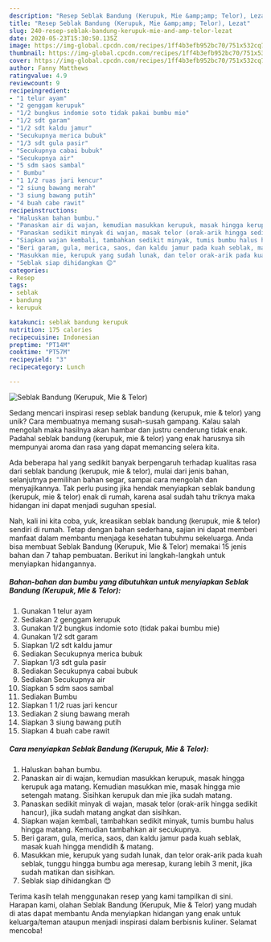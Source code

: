 ```yaml
---
description: "Resep Seblak Bandung (Kerupuk, Mie &amp;amp; Telor), Lezat"
title: "Resep Seblak Bandung (Kerupuk, Mie &amp;amp; Telor), Lezat"
slug: 240-resep-seblak-bandung-kerupuk-mie-and-amp-telor-lezat
date: 2020-05-23T15:30:50.135Z
image: https://img-global.cpcdn.com/recipes/1ff4b3efb952bc70/751x532cq70/seblak-bandung-kerupuk-mie-telor-foto-resep-utama.jpg
thumbnail: https://img-global.cpcdn.com/recipes/1ff4b3efb952bc70/751x532cq70/seblak-bandung-kerupuk-mie-telor-foto-resep-utama.jpg
cover: https://img-global.cpcdn.com/recipes/1ff4b3efb952bc70/751x532cq70/seblak-bandung-kerupuk-mie-telor-foto-resep-utama.jpg
author: Fanny Matthews
ratingvalue: 4.9
reviewcount: 9
recipeingredient:
- "1 telur ayam"
- "2 genggam kerupuk"
- "1/2 bungkus indomie soto tidak pakai bumbu mie"
- "1/2 sdt garam"
- "1/2 sdt kaldu jamur"
- "Secukupnya merica bubuk"
- "1/3 sdt gula pasir"
- "Secukupnya cabai bubuk"
- "Secukupnya air"
- "5 sdm saos sambal"
- " Bumbu"
- "1 1/2 ruas jari kencur"
- "2 siung bawang merah"
- "3 siung bawang putih"
- "4 buah cabe rawit"
recipeinstructions:
- "Haluskan bahan bumbu."
- "Panaskan air di wajan, kemudian masukkan kerupuk, masak hingga kerupuk aga matang. Kemudian masukkan mie, masak hingga mie setengah matang. Sisihkan kerupuk dan mie jika sudah matang."
- "Panaskan sedikit minyak di wajan, masak telor (orak-arik hingga sedikit hancur), jika sudah matang angkat dan sisihkan."
- "Siapkan wajan kembali, tambahkan sedikit minyak, tumis bumbu halus hingga matang. Kemudian tambahkan air secukupnya."
- "Beri garam, gula, merica, saos, dan kaldu jamur pada kuah seblak, masak kuah hingga mendidih &amp; matang."
- "Masukkan mie, kerupuk yang sudah lunak, dan telor orak-arik pada kuah seblak, tunggu hingga bumbu aga meresap, kurang lebih 3 menit, jika sudah matikan dan sisihkan."
- "Seblak siap dihidangkan 😊"
categories:
- Resep
tags:
- seblak
- bandung
- kerupuk

katakunci: seblak bandung kerupuk 
nutrition: 175 calories
recipecuisine: Indonesian
preptime: "PT14M"
cooktime: "PT57M"
recipeyield: "3"
recipecategory: Lunch

---
```



![Seblak Bandung (Kerupuk, Mie &amp; Telor)](https://img-global.cpcdn.com/recipes/1ff4b3efb952bc70/751x532cq70/seblak-bandung-kerupuk-mie-telor-foto-resep-utama.jpg)

Sedang mencari inspirasi resep seblak bandung (kerupuk, mie &amp; telor) yang unik? Cara membuatnya memang susah-susah gampang. Kalau salah mengolah maka hasilnya akan hambar dan justru cenderung tidak enak. Padahal seblak bandung (kerupuk, mie &amp; telor) yang enak harusnya sih mempunyai aroma dan rasa yang dapat memancing selera kita.

Ada beberapa hal yang sedikit banyak berpengaruh terhadap kualitas rasa dari seblak bandung (kerupuk, mie &amp; telor), mulai dari jenis bahan, selanjutnya pemilihan bahan segar, sampai cara mengolah dan menyajikannya. Tak perlu pusing jika hendak menyiapkan seblak bandung (kerupuk, mie &amp; telor) enak di rumah, karena asal sudah tahu triknya maka hidangan ini dapat menjadi suguhan spesial.




Nah, kali ini kita coba, yuk, kreasikan seblak bandung (kerupuk, mie &amp; telor) sendiri di rumah. Tetap dengan bahan sederhana, sajian ini dapat memberi manfaat dalam membantu menjaga kesehatan tubuhmu sekeluarga. Anda bisa membuat Seblak Bandung (Kerupuk, Mie &amp; Telor) memakai 15 jenis bahan dan 7 tahap pembuatan. Berikut ini langkah-langkah untuk menyiapkan hidangannya.

<!--inarticleads1-->

##### Bahan-bahan dan bumbu yang dibutuhkan untuk menyiapkan Seblak Bandung (Kerupuk, Mie &amp; Telor):

1. Gunakan 1 telur ayam
1. Sediakan 2 genggam kerupuk
1. Gunakan 1/2 bungkus indomie soto (tidak pakai bumbu mie)
1. Gunakan 1/2 sdt garam
1. Siapkan 1/2 sdt kaldu jamur
1. Sediakan Secukupnya merica bubuk
1. Siapkan 1/3 sdt gula pasir
1. Sediakan Secukupnya cabai bubuk
1. Sediakan Secukupnya air
1. Siapkan 5 sdm saos sambal
1. Sediakan  Bumbu
1. Siapkan 1 1/2 ruas jari kencur
1. Sediakan 2 siung bawang merah
1. Siapkan 3 siung bawang putih
1. Siapkan 4 buah cabe rawit




<!--inarticleads2-->

##### Cara menyiapkan Seblak Bandung (Kerupuk, Mie &amp; Telor):

1. Haluskan bahan bumbu.
1. Panaskan air di wajan, kemudian masukkan kerupuk, masak hingga kerupuk aga matang. Kemudian masukkan mie, masak hingga mie setengah matang. Sisihkan kerupuk dan mie jika sudah matang.
1. Panaskan sedikit minyak di wajan, masak telor (orak-arik hingga sedikit hancur), jika sudah matang angkat dan sisihkan.
1. Siapkan wajan kembali, tambahkan sedikit minyak, tumis bumbu halus hingga matang. Kemudian tambahkan air secukupnya.
1. Beri garam, gula, merica, saos, dan kaldu jamur pada kuah seblak, masak kuah hingga mendidih &amp; matang.
1. Masukkan mie, kerupuk yang sudah lunak, dan telor orak-arik pada kuah seblak, tunggu hingga bumbu aga meresap, kurang lebih 3 menit, jika sudah matikan dan sisihkan.
1. Seblak siap dihidangkan 😊




Terima kasih telah menggunakan resep yang kami tampilkan di sini. Harapan kami, olahan Seblak Bandung (Kerupuk, Mie &amp; Telor) yang mudah di atas dapat membantu Anda menyiapkan hidangan yang enak untuk keluarga/teman ataupun menjadi inspirasi dalam berbisnis kuliner. Selamat mencoba!
